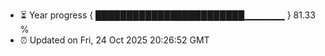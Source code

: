 - ⏳ Year progress { ████████████████████████▁▁▁▁▁▁ } 81.33 %
- ⏰ Updated on Fri, 24 Oct 2025 20:26:52 GMT

